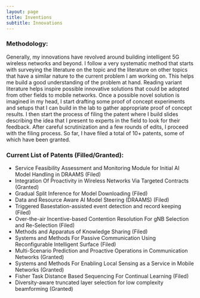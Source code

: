 ```yaml
---
layout: page
title: Inventions
subtitle: Innovations
---
```


### Methodology:

Generally, my innovations have revolved around building intelligent 5G wireless networks and beyond. I follow a very systematic method that starts with surveying the literature on the topic and the literature on other topics that have a similar nature to the current problem I am working on. This helps me build a good understanding of the problem at hand. Reading variant literature helps inspire possible innovative solutions that could be adopted from other fields to mobile networks. Once a possible novel solution is imagined in my head, I start drafting some proof of concept experiments and setups that I can build in the lab to gather appropriate proof of concept results. I then start the process of filing the patent where I build slides describing the idea that I present to experts in the field to look for their feedback. After careful scrutinization and a few rounds of edits, I proceed with the filing process. So far, I have filed a total of 10+ patents, some of which have been granted.
  

### Current List of Patents (Filled/Granted):
  - Service Feasibility Assessment and Monitoring Module for Initial AI Model Handling in DRAAMS (Filed)
  - Integration Of Proactivity in Wireless Networks Via Targeted Contracts (Granted)
  - Gradual Split Inference for Model Downloading (Filed)
  - Data and Resource Aware AI Model Steering (DRAAMS) (Filed)
  - Triggered Basestation-assisted event detection and record keeping (Filed)
  - Over-the-air Incentive-based Contention Resolution For gNB Selection and Re-Selection (Filed)
  - Methods and Apparatus of Knowledge Sharing (Filed)
  - Systems and Methods For Passive Communication Using Reconfigurable Intelligent Surface (Filed)
  - Multi-Scenario Prediction and Proactive Operations in Communication Networks (Granted)
  - Systems and Methods For Enabling Local Sensing as a Service in Mobile Networks (Granted)
  - Fisher Task Distance Based Sequencing For Continual Learning (Filed)
  - Diversity-aware truncated layer selection for low complexity beamforming (Granted)

